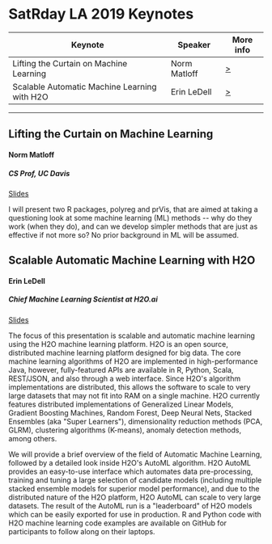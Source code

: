 # SatRday LA 2019 Keynotes

Keynote | Speaker | More info
------------------------------------|------------------------|--------
Lifting the Curtain on Machine Learning | Norm Matloff | [>](#Lifting-the-Curtain-on-Machine-Learning)
Scalable Automatic Machine Learning with H2O | Erin LeDell | [>](#Scalable-Automatic-Machine-Learning-with-H2O)
---

## Lifting the Curtain on Machine Learning
#### Norm Matloff
##### CS Prof, UC Davis
[Slides](http://heather.cs.ucdavis.edu/satrday.pdf)

I will present two R packages, polyreg and prVis, that are aimed at taking a questioning look at some machine learning (ML) methods -- why do they work (when they do), and can we develop simpler methods that are just as effective if not more so?  No prior background in ML will be assumed.

## Scalable Automatic Machine Learning with H2O
#### Erin LeDell
##### Chief Machine Learning Scientist at H2O.ai
[Slides](https://github.com/satRdays/losangeles/blob/master/2019/slides/07Keynote-ErinLeDell-h2o_automl_satRdays_la_march2019.pdf)

The focus of this presentation is scalable and automatic machine learning using the H2O machine learning platform.  H2O is an open source, distributed machine learning platform designed for big data.  The core machine learning algorithms of H2O are implemented in high-performance Java, however, fully-featured APIs are available in R, Python, Scala, REST/JSON, and also through a web interface. Since H2O's algorithm implementations are distributed, this allows the software to scale to very large datasets that may not fit into RAM on a single machine. H2O currently features distributed implementations of Generalized Linear Models, Gradient Boosting Machines, Random Forest, Deep Neural Nets, Stacked Ensembles (aka "Super Learners"), dimensionality reduction methods (PCA, GLRM), clustering algorithms (K-means), anomaly detection methods, among others.

We will provide a brief overview of the field of Automatic Machine Learning, followed by a detailed look inside H2O's AutoML algorithm.  H2O AutoML provides an easy-to-use interface which automates data pre-processing, training and tuning a large selection of candidate models (including multiple stacked ensemble models for superior model performance), and due to the distributed nature of the H2O platform, H2O AutoML can scale to very large datasets.  The result of the AutoML run is a "leaderboard" of H2O models which can be easily exported for use in production.  R and Python code with H2O machine learning code examples are available on GitHub for participants to follow along on their laptops. 
